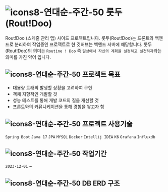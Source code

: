 #  ![icons8-연대순-주간-50](https://github.com/rhkdgur/Rout-Doo-backend/assets/67618667/8b45a8f0-dfa5-4027-8be9-cf255538e236) 룻두(Rout!Doo)
Rout!Doo (스케줄 관리 앱) 사이드 프로젝트입니다.
룻두(Rout!Doo)는 프론트와 백엔드로 분리하여 작업중인 프로젝트로 현 깃허브는 백엔드 서버에 해당합니다.
룻두(Rout!Doo)의 의미는 `Routine ! Doo` 즉 `일상에서 자신의 계획을 설정하고 실천하자`라는 의미를 가진 약어 입니다.


## ![icons8-연대순-주간-50](https://github.com/rhkdgur/Rout-Doo-backend/assets/67618667/8b45a8f0-dfa5-4027-8be9-cf255538e236) 프로젝트 목표
* 대용량 트래픽 발생할 상황을 고려하여 구현
* 객체 지향적인 개발할 것
* 성능 테스트를 통해 개발 코드의 질을 개선할 것
* 프론트와의 커뮤니케이션을 통해 경험을 쌓고자 함


## ![icons8-연대순-주간-50](https://github.com/rhkdgur/Rout-Doo-backend/assets/67618667/8b45a8f0-dfa5-4027-8be9-cf255538e236) 프로젝트 사용기술
`Spring Boot` `Java 17` `JPA` `MYSQL` `Docker` `Intellij IDEA` `K6` `Grafana` `Influxdb`


## ![icons8-연대순-주간-50](https://github.com/rhkdgur/Rout-Doo-backend/assets/67618667/8b45a8f0-dfa5-4027-8be9-cf255538e236) 작업기간
`2023-12-01` ~


## ![icons8-연대순-주간-50](https://github.com/rhkdgur/Rout-Doo-backend/assets/67618667/8b45a8f0-dfa5-4027-8be9-cf255538e236) DB ERD 구조
